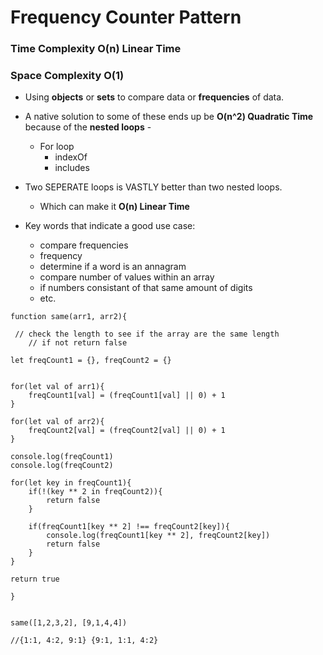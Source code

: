 # Frequency Counter Pattern

### Time Complexity O(n) Linear Time

### Space Complexity O(1)

- Using **objects** or **sets** to compare data or **frequencies** of data.
- A native solution to some of these ends up be **O(n^2) Quadratic Time** because of the **nested loops** -
  - For loop
    - indexOf
    - includes
- Two SEPERATE loops is VASTLY better than two nested loops.

  - Which can make it **O(n) Linear Time**

- Key words that indicate a good use case:
  - compare frequencies
  - frequency
  - determine if a word is an annagram
  - compare number of values within an array
  - if numbers consistant of that same amount of digits
  - etc.

```
function same(arr1, arr2){

 // check the length to see if the array are the same length
    // if not return false

let freqCount1 = {}, freqCount2 = {}


for(let val of arr1){
    freqCount1[val] = (freqCount1[val] || 0) + 1
}

for(let val of arr2){
    freqCount2[val] = (freqCount2[val] || 0) + 1
}

console.log(freqCount1)
console.log(freqCount2)

for(let key in freqCount1){
    if(!(key ** 2 in freqCount2)){
        return false
    }

    if(freqCount1[key ** 2] !== freqCount2[key]){
        console.log(freqCount1[key ** 2], freqCount2[key])
        return false
    }
}

return true

}


same([1,2,3,2], [9,1,4,4])

//{1:1, 4:2, 9:1} {9:1, 1:1, 4:2}

```
